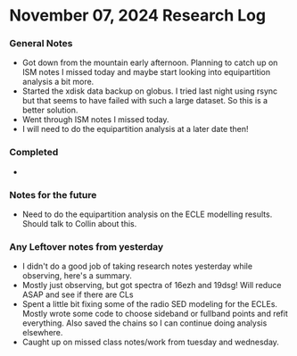 # November 07, 2024 Research Log
### General Notes
* Got down from the mountain early afternoon. Planning to catch up on ISM notes I missed today and maybe start looking into equipartition analysis a bit more.
* Started the xdisk data backup on globus. I tried last night using rsync but that seems to have failed with such a large dataset. So this is a better solution.
* Went through ISM notes I missed today.
* I will need to do the equipartition analysis at a later date then!

### Completed
* 

### Notes for the future
* Need to do the equipartition analysis on the ECLE modelling results. Should talk to Collin about this.

### Any Leftover notes from yesterday
* I didn't do a good job of taking research notes yesterday while observing, here's a summary.
* Mostly just observing, but got spectra of 16ezh and 19dsg! Will reduce ASAP and see if there are CLs
* Spent a little bit fixing some of the radio SED modeling for the ECLEs. Mostly wrote some code to choose sideband or fullband points and refit everything. Also saved the chains so I can continue doing analysis elsewhere.
* Caught up on missed class notes/work from tuesday and wednesday.
